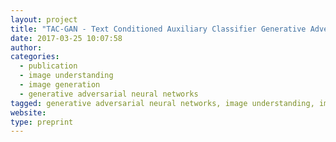 ```yaml
---
layout: project
title: "TAC-GAN - Text Conditioned Auxiliary Classifier Generative Adversarial Network"
date: 2017-03-25 10:07:58
author: 
categories:
  - publication
  - image understanding
  - image generation
  - generative adversarial neural networks
tagged: generative adversarial neural networks, image understanding, image generation, AlexNet, GoogLeNet
website: 
type: preprint
---
```



